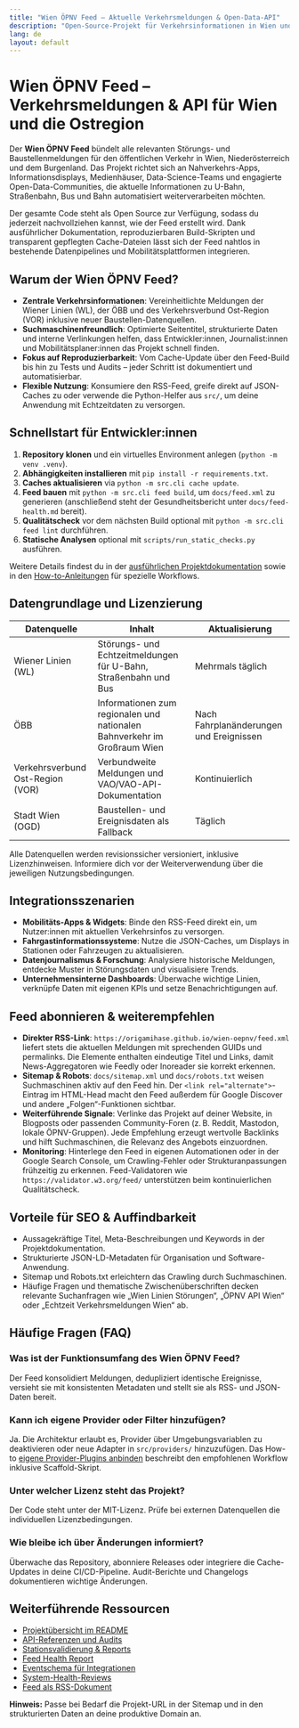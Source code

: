 ```yaml
---
title: "Wien ÖPNV Feed – Aktuelle Verkehrsmeldungen & Open-Data-API"
description: "Open-Source-Projekt für Verkehrsinformationen in Wien und der Ostregion: RSS-Feed, JSON-Daten, Dokumentation & Entwickler-Tools."
lang: de
layout: default
---
```


<meta name="keywords" content="Wien ÖPNV, Verkehr Wien, Störungen Wiener Linien, Verkehrsverbund Ost-Region, ÖPNV API, Verkehrsmeldungen Wien, Öffentlicher Verkehr Österreich, Echtzeit Verkehr Wien, Wien Linien Störungen, VOR Meldungen">

# Wien ÖPNV Feed – Verkehrsmeldungen & API für Wien und die Ostregion

Der **Wien ÖPNV Feed** bündelt alle relevanten Störungs- und Baustellenmeldungen für den öffentlichen Verkehr in Wien, Niederösterreich und dem Burgenland. Das Projekt richtet sich an Nahverkehrs-Apps, Informationsdisplays, Medienhäuser, Data-Science-Teams und engagierte Open-Data-Communities, die aktuelle Informationen zu U-Bahn, Straßenbahn, Bus und Bahn automatisiert weiterverarbeiten möchten.

Der gesamte Code steht als Open Source zur Verfügung, sodass du jederzeit nachvollziehen kannst, wie der Feed erstellt wird. Dank ausführlicher Dokumentation, reproduzierbaren Build-Skripten und transparent gepflegten Cache-Dateien lässt sich der Feed nahtlos in bestehende Datenpipelines und Mobilitätsplattformen integrieren.

## Warum der Wien ÖPNV Feed?

- **Zentrale Verkehrsinformationen**: Vereinheitlichte Meldungen der Wiener Linien (WL), der ÖBB und des Verkehrsverbund Ost-Region (VOR) inklusive neuer Baustellen-Datenquellen.
- **Suchmaschinenfreundlich**: Optimierte Seitentitel, strukturierte Daten und interne Verlinkungen helfen, dass Entwickler:innen, Journalist:innen und Mobilitätsplaner:innen das Projekt schnell finden.
- **Fokus auf Reproduzierbarkeit**: Vom Cache-Update über den Feed-Build bis hin zu Tests und Audits – jeder Schritt ist dokumentiert und automatisierbar.
- **Flexible Nutzung**: Konsumiere den RSS-Feed, greife direkt auf JSON-Caches zu oder verwende die Python-Helfer aus `src/`, um deine Anwendung mit Echtzeitdaten zu versorgen.

## Schnellstart für Entwickler:innen

1. **Repository klonen** und ein virtuelles Environment anlegen (`python -m venv .venv`).
2. **Abhängigkeiten installieren** mit `pip install -r requirements.txt`.
3. **Caches aktualisieren** via `python -m src.cli cache update`.
4. **Feed bauen** mit `python -m src.cli feed build`, um `docs/feed.xml` zu generieren (anschließend steht der Gesundheitsbericht unter `docs/feed-health.md` bereit).
5. **Qualitätscheck** vor dem nächsten Build optional mit `python -m src.cli feed lint` durchführen.
6. **Statische Analysen** optional mit `scripts/run_static_checks.py` ausführen.

Weitere Details findest du in der [ausführlichen Projektdokumentation](../README.md) sowie in den [How-to-Anleitungen](how-to/) für spezielle Workflows.

## Datengrundlage und Lizenzierung

| Datenquelle | Inhalt | Aktualisierung |
|-------------|--------|----------------|
| Wiener Linien (WL) | Störungs- und Echtzeitmeldungen für U-Bahn, Straßenbahn und Bus | Mehrmals täglich | 
| ÖBB | Informationen zum regionalen und nationalen Bahnverkehr im Großraum Wien | Nach Fahrplanänderungen und Ereignissen |
| Verkehrsverbund Ost-Region (VOR) | Verbundweite Meldungen und VAO/VAO-API-Dokumentation | Kontinuierlich |
| Stadt Wien (OGD) | Baustellen- und Ereignisdaten als Fallback | Täglich |

Alle Datenquellen werden revisionssicher versioniert, inklusive Lizenzhinweisen. Informiere dich vor der Weiterverwendung über die jeweiligen Nutzungsbedingungen.

## Integrationsszenarien

- **Mobilitäts-Apps & Widgets**: Binde den RSS-Feed direkt ein, um Nutzer:innen mit aktuellen Verkehrsinfos zu versorgen.
- **Fahrgastinformationssysteme**: Nutze die JSON-Caches, um Displays in Stationen oder Fahrzeugen zu aktualisieren.
- **Datenjournalismus & Forschung**: Analysiere historische Meldungen, entdecke Muster in Störungsdaten und visualisiere Trends.
- **Unternehmensinterne Dashboards**: Überwache wichtige Linien, verknüpfe Daten mit eigenen KPIs und setze Benachrichtigungen auf.

## Feed abonnieren & weiterempfehlen

- **Direkter RSS-Link**: `https://origamihase.github.io/wien-oepnv/feed.xml` liefert stets die aktuellen Meldungen mit sprechenden GUIDs und permalinks. Die Elemente enthalten eindeutige Titel und Links, damit News-Aggregatoren wie Feedly oder Inoreader sie korrekt erkennen.
- **Sitemap & Robots**: `docs/sitemap.xml` und `docs/robots.txt` weisen Suchmaschinen aktiv auf den Feed hin. Der `<link rel="alternate">`-Eintrag im HTML-Head macht den Feed außerdem für Google Discover und andere „Folgen“-Funktionen sichtbar.
- **Weiterführende Signale**: Verlinke das Projekt auf deiner Website, in Blogposts oder passenden Community-Foren (z. B. Reddit, Mastodon, lokale ÖPNV-Gruppen). Jede Empfehlung erzeugt wertvolle Backlinks und hilft Suchmaschinen, die Relevanz des Angebots einzuordnen.
- **Monitoring**: Hinterlege den Feed in eigenen Automationen oder in der Google Search Console, um Crawling-Fehler oder Strukturanpassungen frühzeitig zu erkennen. Feed-Validatoren wie `https://validator.w3.org/feed/` unterstützen beim kontinuierlichen Qualitätscheck.

## Vorteile für SEO & Auffindbarkeit

- Aussagekräftige Titel, Meta-Beschreibungen und Keywords in der Projektdokumentation.
- Strukturierte JSON-LD-Metadaten für Organisation und Software-Anwendung.
- Sitemap und Robots.txt erleichtern das Crawling durch Suchmaschinen.
- Häufige Fragen und thematische Zwischenüberschriften decken relevante Suchanfragen wie „Wien Linien Störungen“, „ÖPNV API Wien“ oder „Echtzeit Verkehrsmeldungen Wien“ ab.

## Häufige Fragen (FAQ)

### Was ist der Funktionsumfang des Wien ÖPNV Feed?
Der Feed konsolidiert Meldungen, dedupliziert identische Ereignisse, versieht sie mit konsistenten Metadaten und stellt sie als RSS- und JSON-Daten bereit.

### Kann ich eigene Provider oder Filter hinzufügen?
Ja. Die Architektur erlaubt es, Provider über Umgebungsvariablen zu deaktivieren oder neue Adapter in `src/providers/` hinzuzufügen. Das How-to [eigene Provider-Plugins anbinden](how-to/provider_plugins.md) beschreibt den empfohlenen Workflow inklusive Scaffold-Skript.

### Unter welcher Lizenz steht das Projekt?
Der Code steht unter der MIT-Lizenz. Prüfe bei externen Datenquellen die individuellen Lizenzbedingungen.

### Wie bleibe ich über Änderungen informiert?
Überwache das Repository, abonniere Releases oder integriere die Cache-Updates in deine CI/CD-Pipeline. Audit-Berichte und Changelogs dokumentieren wichtige Änderungen.

## Weiterführende Ressourcen

- [Projektübersicht im README](../README.md)
- [API-Referenzen und Audits](reference/)
- [Stationsvalidierung & Reports](stations_validation_report.md)
- [Feed Health Report](feed-health.md)
- [Eventschema für Integrationen](schema/events.schema.json)
- [System-Health-Reviews](system_health_review.md)
- [Feed als RSS-Dokument](feed.xml)

<script type="application/ld+json">
{
  "@context": "https://schema.org",
  "@type": "SoftwareApplication",
  "name": "Wien ÖPNV Feed",
  "applicationCategory": "DataFeed",
  "operatingSystem": "Cross-platform",
  "offers": {
    "@type": "Offer",
    "price": "0",
    "priceCurrency": "EUR"
  },
  "creator": {
    "@type": "Organization",
    "name": "Wien ÖPNV Projektteam"
  },
  "description": "Open-Source-Projekt zur Aggregation und Bereitstellung von Verkehrsmeldungen für Wien, Niederösterreich und das Burgenland via RSS und JSON.",
  "url": "https://wien-oepnv.github.io/",
  "softwareVersion": "1.0",
  "keywords": [
    "Wien Linien Störungen",
    "ÖPNV Wien",
    "Verkehrsmeldungen Wien",
    "VOR API",
    "ÖBB Verkehr"
  ]
}
</script>

<script type="application/ld+json">
{
  "@context": "https://schema.org",
  "@type": "FAQPage",
  "mainEntity": [
    {
      "@type": "Question",
      "name": "Was ist der Funktionsumfang des Wien ÖPNV Feed?",
      "acceptedAnswer": {
        "@type": "Answer",
        "text": "Der Feed bündelt Verkehrs- und Störungsmeldungen aus Wien, Niederösterreich und dem Burgenland, dedupliziert identische Ereignisse und stellt sie als strukturierte RSS- sowie JSON-Daten mit konsistenten Metadaten bereit."
      }
    },
    {
      "@type": "Question",
      "name": "Kann ich eigene Provider oder Filter hinzufügen?",
      "acceptedAnswer": {
        "@type": "Answer",
        "text": "Ja. Über Umgebungsvariablen lassen sich Provider deaktivieren und in src/providers/ können neue Adapter ergänzt werden. Das How-to zu Provider-Plugins beschreibt den empfohlenen Workflow inklusive Scaffold-Skript."
      }
    },
    {
      "@type": "Question",
      "name": "Unter welcher Lizenz steht das Projekt?",
      "acceptedAnswer": {
        "@type": "Answer",
        "text": "Der Code wird unter der MIT-Lizenz veröffentlicht. Für externe Datenquellen gelten zusätzlich deren jeweilige Nutzungsbedingungen."
      }
    },
    {
      "@type": "Question",
      "name": "Wie bleibe ich über Änderungen informiert?",
      "acceptedAnswer": {
        "@type": "Answer",
        "text": "Repository-Watcher, Release-Abonnements und die Integration der Cache-Updates in CI/CD-Pipelines informieren über Neuerungen. Audit-Berichte und Changelogs dokumentieren wichtige Änderungen."
      }
    }
  ]
}
</script>

<footer class="page-footer">
  <p><strong>Hinweis:</strong> Passe bei Bedarf die Projekt-URL in der Sitemap und in den strukturierten Daten an deine produktive Domain an.</p>
</footer>
